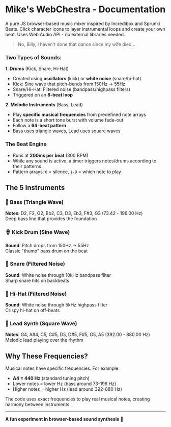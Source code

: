 # Mike's WebChestra - Documentation

A pure JS browser-based music mixer inspired by Incredibox and Sprunki Beats. Click character icons to layer instrumental loops and create your own beat. Uses Web Audio API - no external libraries needed.

> No, Billy, I haven't done that dance since my wife died...

### Two Types of Sounds:

**1. Drums** (Kick, Snare, Hi-Hat)
- Created using **oscillators** (kick) or **white noise** (snare/hi-hat)
- Kick: Sine wave that pitch-bends from 150Hz → 55Hz
- Snare/Hi-Hat: Filtered noise (bandpass/highpass filters)
- Triggered on an **8-beat loop**

**2. Melodic Instruments** (Bass, Lead)
- Play **specific musical frequencies** from predefined note arrays
- Each note is a short tone burst with volume fade-out
- Follow a **64-beat pattern**
- Bass uses triangle waves, Lead uses square waves

### The Beat Engine

- Runs at **200ms per beat** (300 BPM)
- While any sound is active, a timer triggers notes/drums according to their patterns
- Pattern arrays: `0` = silence, `1-9` = which note to play

## The 5 Instruments

### 🎸 Bass (Triangle Wave)
**Notes**: D2, F2, G2, Bb2, C3, D3, Eb3, F#3, G3 (73.42 - 196.00 Hz)  
Deep bass line that provides the foundation

### 🪘 Kick Drum (Sine Wave)
**Sound**: Pitch drops from 150Hz → 55Hz  
Classic "thump" bass drum on the beat

### 🥁 Snare (Filtered Noise)
**Sound**: White noise through 10kHz bandpass filter  
Sharp snare hits on backbeats

### 🪇 Hi-Hat (Filtered Noise)
**Sound**: White noise through 5kHz highpass filter  
Crispy hi-hat on off-beats

### 🎹 Lead Synth (Square Wave)
**Notes**: G4, A#4, C5, C#5, D5, D#5, F#5, G5, A5 (392.00 - 880.00 Hz)  
Melodic lead playing over the rhythm

## Why These Frequencies?

Musical notes have specific frequencies. For example:
- **A4 = 440 Hz** (standard tuning pitch)
- Lower notes = lower Hz (bass around 73-196 Hz)
- Higher notes = higher Hz (lead around 392-880 Hz)

The code uses exact frequencies to play real musical notes, creating harmony between instruments.

---

**A fun experiment in browser-based sound synthesis** 🎵
